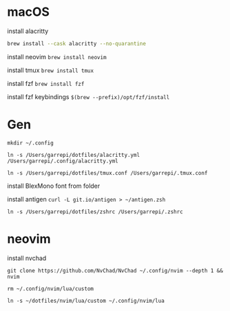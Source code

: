 # macOS
install alacritty
```bash
brew install --cask alacritty --no-quarantine
```
install neovim
`brew install neovim`

install tmux
`brew install tmux`

install fzf
`brew install fzf`

install fzf keybindings
`$(brew --prefix)/opt/fzf/install`

# Gen

`mkdir ~/.config`

`ln -s /Users/garrepi/dotfiles/alacritty.yml /Users/garrepi/.config/alacritty.yml`

`ln -s /Users/garrepi/dotfiles/tmux.conf /Users/garrepi/.tmux.conf`

install BlexMono font from folder

install antigen
`curl -L git.io/antigen > ~/antigen.zsh`

`ln -s /Users/garrepi/dotfiles/zshrc /Users/garrepi/.zshrc`

# neovim


install nvchad

```
git clone https://github.com/NvChad/NvChad ~/.config/nvim --depth 1 && nvim
```

```
rm ~/.config/nvim/lua/custom

ln -s ~/dotfiles/nvim/lua/custom ~/.config/nvim/lua
```

